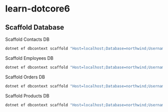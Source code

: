 # learn-dotcore6

## Scaffold Database

Scaffold Contacts DB

```sh
dotnet ef dbcontext scaffold "Host=localhost;Database=northwind;Username=postgres;Password=mssql1Ipw" Npgsql.EntityFrameworkCore.PostgreSQL -o Entities -t employees -t customers -c ContactDbContext
```

Scaffold Employees DB

```sh
dotnet ef dbcontext scaffold "Host=localhost;Database=northwind;Username=postgres;Password=mssql1Ipw" Npgsql.EntityFrameworkCore.PostgreSQL -o Entities -t employees -t employee_territories -t territories -t region  -c EmployeeDbContext
```

Scaffold Orders DB

```sh
dotnet ef dbcontext scaffold "Host=localhost;Database=northwind;Username=postgres;Password=mssql1Ipw" Npgsql.EntityFrameworkCore.PostgreSQL -o Entities -t orders -t order_details -c OrdersDbContext
```

Scaffold Products DB

```sh
dotnet ef dbcontext scaffold "Host=localhost;Database=northwind;Username=postgres;Password=mssql1Ipw" Npgsql.EntityFrameworkCore.PostgreSQL -o Entities -t products -c ProductsDbContext
```